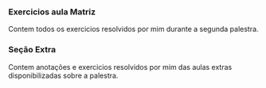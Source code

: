 ### Exercicios aula Matriz
Contem todos os exercicios resolvidos por mim durante a segunda palestra.
### Seção Extra 
Contem anotações e exercicios resolvidos por mim das aulas extras disponibilizadas sobre a palestra.
